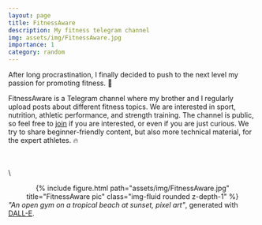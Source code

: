 ```yaml
---
layout: page
title: FitnessAware
description: My fitness telegram channel
img: assets/img/FitnessAware.jpg
importance: 1
category: random
---
```


After long procrastination, I finally decided to push to the next level my passion for promoting fitness. :muscle:

FitnessAware is a Telegram channel where my brother and I regularly upload posts about different fitness topics. We are interested in sport, nutrition, athletic performance, and strength training. The channel is public, so feel free to [join](https://t.me/FitnessAware) if you are interested, or even if you are just curious. We try to share beginner-friendly content, but also more technical material, for the expert athletes. :fire:

\
\
\ 

<div class="row">
    <center>
        <div class="col-sm-6 mt-3 mt-md-0">
            {% include figure.html path="assets/img/FitnessAware.jpg" title="FitnessAware pic" class="img-fluid rounded z-depth-1" %}
        </div>
    </center>
</div>
<div class="caption">
    <em>"An open gym on a tropical beach at sunset, pixel art"</em>, generated with <a href="https://openai.com/dall-e-2/">DALL-E</a>.
</div>
